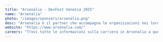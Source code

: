 ```yaml
---
title: "Arsenalia - DevFest Venezia 2025"
name: "Arsenalia"
photo: "/images/sponsors/arsenalia.png"
desc: "Arsenalia è il partner che accompagna le organizzazioni nei loro percorsi di crescita, integrando tecnologie AI-driven, ottimizzando i processi e abilitando nuovi modelli di business per generare valore concreto e duraturo. Con un team di oltre 1000 esperti e partnership consolidate con i principali leader tecnologici, Arsenalia offre consulenza negli ambiti Customer Experience, People, Entreprise e Innovation, per una trasformazione digitale completa e sostenibile."
website: "https://www.arsenalia.com/"
careers: "Trovi tutte le informazioni sulla carriera in Arsenalia a questo <a href='https://www.arsenalia.com/en/people/careers'>link</a>. All'interno della pagina troverai lo spazio dedicato alle posizioni aperte e al processo di candidatura nel nostro <a href='https://careers.arsenalia.com/jobs'>portale</a>. Per contatti: <a href='mailto:recruiting.team@arsenalia.com'>recruiting.team@arsenalia.com</a>"
---
```


